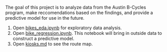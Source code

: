 The goal of this project is to analyze data from the Austin B-Cycles program, make reccomendations based on the findings, and provide a predictive model for use in the future.

1. Open [bikes_eda.ipynb](https://github.com/db-lab/portfolio/blob/master/Austin_B-cycles/bikes_eda.ipynb) for exploratory data analysis.
2. Open [bike_regression.ipynb](https://github.com/db-lab/portfolio/blob/master/Austin_B-cycles/bike_regression.ipynb). This notebook will bring in outside data to construct a predictive model.
3. Open [kiosks.md](https://github.com/db-lab/portfolio/blob/master/Austin_B-cycles/kiosks.md) to see the route map.


